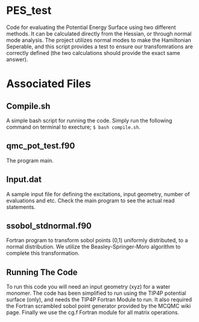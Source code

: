 # PES_test
Code for evaluating the Potential Energy Surface using two different methods.
It can be calculated directly from the Hessian, or through normal mode analysis.
The project utilizes normal modes to make the Hamiltonian Seperable, and this script provides a test to ensure our transfomrations are correctly defined (the two calculations should provide the exact same answer).

# Associated Files

## Compile.sh
A simple bash script for running the code. Simply run the following command on terminal to execture; `$ bash compile.sh`.

## qmc_pot_test.f90
The program main.

## Input.dat
A sample input file for defining the excitations, input geometry, number of evaluations and etc.
Check the main program to see the actual read statements.

## ssobol_stdnormal.f90
Fortran program to transform sobol points (0,1) uniformly distributed, to a normal distribution.
We utilize the Beasley-Springer-Moro algorithm to complete this transformation. 

## Running The Code
To run this code you will need an input geometry (xyz) for a water monomer. 
The code has been simplified to run using the TIP4P potential surface (only), and needs the TIP4P Fortran Module to run.
It also required the Fortran scrambled sobol point generator provided by the MCQMC wiki page. 
Finally we use the cg.f Fortran module for all matrix operations. 
